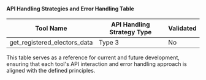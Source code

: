 #### API Handling Strategies and Error Handling Table
| Tool Name                       | API Handling Strategy Type                          | Validated |
|---------------------------------|----------------------------------------------------|-----------|
| get_registered_electors_data    | Type 3 | No        |

This table serves as a reference for current and future development, ensuring that each tool's API interaction and error handling approach is aligned with the defined principles.

